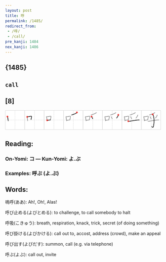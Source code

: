 ```yaml
---
layout: post
title: 呼
permalink: /1485/
redirect_from:
 - /呼/
 - /call/
pre_kanji: 1484
nex_kanji: 1486
---
```


## {1485}

## `call`

## [8]

<div class="stroke"><img src="../images/E591BC.png" /></div>

## Reading:

### On-Yomi: コ &mdash; Kun-Yomi: よ.ぶ

### Examples: 呼ぶ (よ.ぶ)

## Words:

嗚呼(ああ): Ah!, Oh!, Alas!

呼び止める(よびとめる): to challenge, to call somebody to halt

呼吸(こきゅう): breath, respiration, knack, trick, secret (of doing something)

呼び掛ける(よびかける): call out to, accost, address (crowd), make an appeal

呼び出す(よびだす): summon, call (e.g. via telephone)

呼ぶ(よぶ): call out, invite
